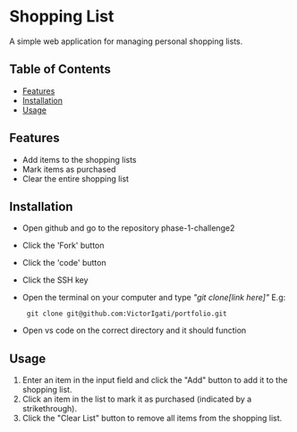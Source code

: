 # Shopping List

A simple web application for managing personal shopping lists.

## Table of Contents

- [Features](#features)
- [Installation](#installation)
- [Usage](#usage)

## Features

- Add items to the shopping lists
- Mark items as purchased
- Clear the entire shopping list

## Installation
- Open github and go to the repository phase-1-challenge2
- Click the 'Fork' button 
- Click the 'code' button 
- Click the SSH key 
- Open the terminal on your computer and type _"git clone[link here]"_ E.g:
      
       git clone git@github.com:VictorIgati/portfolio.git
- Open vs code on the correct directory and it should function

## Usage
1. Enter an item in the input field and click the "Add" button to add it to the shopping list.
2. Click an item in the list to mark it as purchased (indicated by a strikethrough).
3. Click the "Clear List" button to remove all items from the shopping list.

